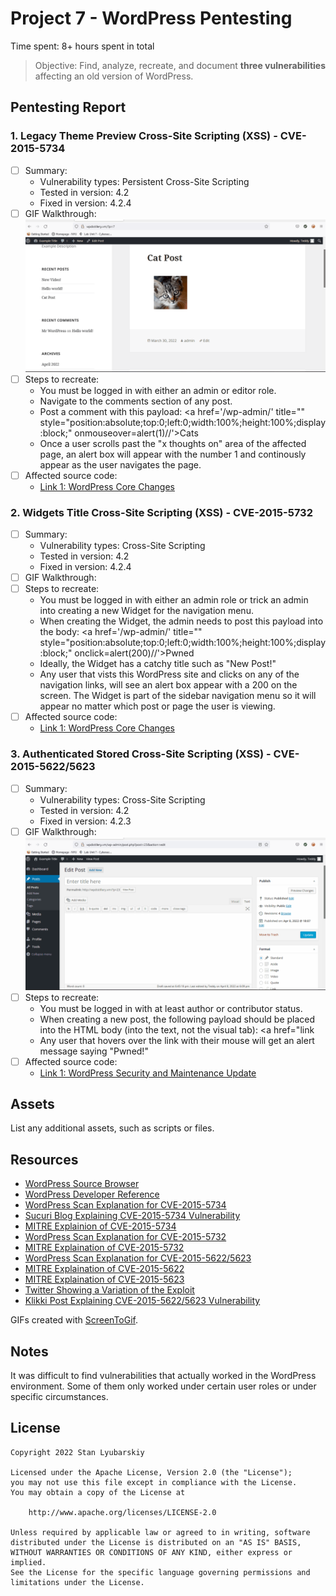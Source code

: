 # Project 7 - WordPress Pentesting

Time spent: 8+ hours spent in total

> Objective: Find, analyze, recreate, and document **three vulnerabilities** affecting an old version of WordPress.

## Pentesting Report

### 1. Legacy Theme Preview Cross-Site Scripting (XSS) - CVE-2015-5734
  - [ ] Summary: 
    - Vulnerability types: Persistent Cross-Site Scripting
    - Tested in version: 4.2
    - Fixed in version: 4.2.4
  - [ ] GIF Walkthrough:
![GIF Not Working](https://github.com/SLyubar/codepath_Unit8/blob/main/exploit1.gif)
  - [ ] Steps to recreate: 
      -    You must be logged in with either an admin or editor role.
      -    Navigate to the comments section of any post.
      -    Post a comment with this payload: <a href='/wp-admin/' title="" style="position:absolute;top:0;left:0;width:100%;height:100%;display:block;"     onmouseover=alert(1)//'>Cats</a>
      -    Once a user scrolls past the "x thoughts on" area of the affected page, an alert box will appear with the number 1 and continously appear as the user navigates the page.
  - [ ] Affected source code:
    - [Link 1: WordPress Core Changes](https://core.trac.wordpress.org/changeset/33549)
   
### 2. Widgets Title Cross-Site Scripting (XSS) - CVE-2015-5732
  - [ ] Summary: 
    - Vulnerability types: Cross-Site Scripting
    - Tested in version: 4.2
    - Fixed in version: 4.2.4
  - [ ] GIF Walkthrough: 
  - [ ] Steps to recreate:
      -    You must be logged in with either an admin role or trick an admin into creating a new Widget for the navigation menu.
      -    When creating the Widget, the admin needs to post this payload into the body: <a href='/wp-admin/' title="" style="position:absolute;top:0;left:0;width:100%;height:100%;display:block;" onclick=alert(200)//'>Pwned</a>
      -    Ideally, the Widget has a catchy title such as "New Post!"
      -    Any user that vists this WordPress site and clicks on any of the navigation links, will see an alert box appear with a 200 on the screen. The Widget is part of the sidebar navigation menu so it will appear no matter which post or page the user is viewing.
  - [ ] Affected source code:
    - [Link 1: WordPress Core Changes](https://core.trac.wordpress.org/changeset/33529)
  
### 3. Authenticated Stored Cross-Site Scripting (XSS) - CVE-2015-5622/5623
  - [ ] Summary: 
    - Vulnerability types: Cross-Site Scripting
    - Tested in version: 4.2
    - Fixed in version: 4.2.3
  - [ ] GIF Walkthrough: 
  ![GIF Not Working](https://github.com/SLyubar/codepath_Unit8/blob/main/exploit3.gif)
  - [ ] Steps to recreate: 
      -    You must be logged in with at least author or contributor status.
      -    When creating a new post, the following payload should be placed into the HTML body (into the text, not the visual tab): <a href="</a><a title=" onmouseover=alert('You have been Pwned!')  ">link</a>
      -    Any user that hovers over the link with their mouse will get an alert message saying "Pwned!"
  - [ ] Affected source code:
    - [Link 1: WordPress Security and Maintenance Update](https://wordpress.org/news/2015/07/wordpress-4-2-3/)

## Assets

List any additional assets, such as scripts or files.

## Resources

- [WordPress Source Browser](https://core.trac.wordpress.org/browser/)
- [WordPress Developer Reference](https://developer.wordpress.org/reference/) 
- [WordPress Scan Explanation for CVE-2015-5734](https://wpscan.com/vulnerability/7d99fa14-0b94-4e9a-9fc0-d3f22648be4e)
- [Sucuri Blog Explaining CVE-2015-5734 Vulnerability](https://blog.sucuri.net/2015/08/persistent-xss-vulnerability-in-wordpress-explained.html)
- [MITRE Explainion of CVE-2015-5734](https://cve.mitre.org/cgi-bin/cvename.cgi?name=CVE-2015-5734)
- [WordPress Scan Explanation for CVE-2015-5732](https://wpscan.com/vulnerability/32787617-081f-4743-a9a7-5dd6642308b2)
- [MITRE Explaination of CVE-2015-5732](https://cve.mitre.org/cgi-bin/cvename.cgi?name=CVE-2015-5732)
- [WordPress Scan Explanation for CVE-2015-5622/5623](https://wpscan.com/vulnerability/0f027d7d-674b-4a63-9603-25ea68069c1d)
- [MITRE Explaination of CVE-2015-5622](https://cve.mitre.org/cgi-bin/cvename.cgi?name=CVE-2015-5622)
- [MITRE Explaination of CVE-2015-5623](https://cve.mitre.org/cgi-bin/cvename.cgi?name=CVE-2015-5623)
- [Twitter Showing a Variation of the Exploit](https://twitter.com/klikkioy/status/624264122570526720)
- [Klikki Post Explaining CVE-2015-5622/5623 Vulnerability](https://klikki.fi/adv/wordpress3.html)

GIFs created with [ScreenToGif](https://www.screentogif.com/).

## Notes

  It was difficult to find vulnerabilities that actually worked in the WordPress environment. Some of them only worked under certain user roles or under specific circumstances.

## License

    Copyright 2022 Stan Lyubarskiy

    Licensed under the Apache License, Version 2.0 (the "License");
    you may not use this file except in compliance with the License.
    You may obtain a copy of the License at

        http://www.apache.org/licenses/LICENSE-2.0

    Unless required by applicable law or agreed to in writing, software
    distributed under the License is distributed on an "AS IS" BASIS,
    WITHOUT WARRANTIES OR CONDITIONS OF ANY KIND, either express or implied.
    See the License for the specific language governing permissions and
    limitations under the License.
